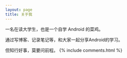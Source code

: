 ```yaml
---
layout: page
title: 关于我
---
```


一名在读大学生，也是一个自学 Android 的菜鸡。
<p>
通过写博客、记录笔记等，和大家一起分享Android的学习。
<p>
但知行好事，莫要问前程。
{% include comments.html %}
